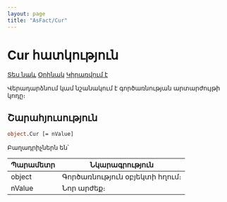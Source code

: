 ```yaml
---
layout: page
title: "AsFact/Cur"
---
```


# Cur հատկություն

[Տես նաև](../Asfact.md) [Օրինակ](../../Examples/E_AsFact.md) [Կիրառվում է](../Asfact.md)

Վերադարձնում կամ նշանակում է գործառնության արտարժույթի կոդը։

## Շարահյուսություն

```vb
object.Cur [= nValue]  
```

Բաղադրիչներն են՝

| Պարամետր | Նկարագրություն |
|--|--|
| object | Գործառնություն օբյեկտի հղում։ |
| nValue | Նոր արժեք։ |
